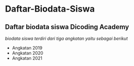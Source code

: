 Daftar-Biodata-Siswa
==
Daftar biodata siswa Dicoding Academy
--
*biodata siswa terdiri dari tiga angkatan yaitu sebagai berikut*
- Angkatan 2019
- Angkatan 2020
- Angkatan 2021
